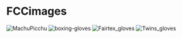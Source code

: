 # FCCimages
![MachuPicchu](https://user-images.githubusercontent.com/119644852/205209788-73effcac-859a-41c5-8911-5a1fcd03df6b.png)
![boxing-gloves](https://user-images.githubusercontent.com/119644852/210476164-2ebba400-8bc7-469d-a1eb-0c52d46fdbce.png)
![Fairtex_gloves](https://user-images.githubusercontent.com/119644852/210935912-eac7dd72-876c-43fa-8fda-5d7df3ec5f5f.jpg)
![Twins_gloves](https://user-images.githubusercontent.com/119644852/210937539-3510671a-e115-4a33-8cb8-02b203cf94db.jpg)
